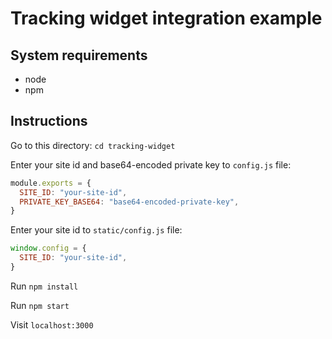 # Tracking widget integration example

## System requirements

* node
* npm

## Instructions

Go to this directory: `cd tracking-widget` 

Enter your site id and base64-encoded private key to `config.js` file:

```js
module.exports = {
  SITE_ID: "your-site-id",
  PRIVATE_KEY_BASE64: "base64-encoded-private-key",
}
```

Enter your site id to `static/config.js` file:

```js
window.config = {
  SITE_ID: "your-site-id",
}
```

Run `npm install`

Run `npm start`

Visit `localhost:3000`

